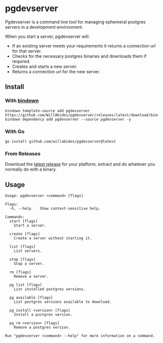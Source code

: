 # pgdevserver

Pgdevserver is a command line tool for managing ephemeral postgres servers in a
development environment.

When you start a server, pgdevserver will:

- If an existing server meets your requirements it returns a connection url
  for that server.
- Checks for the necessary postgres binaries and downloads them if required.
- Creates and starts a new server.
- Returns a connection url for the new server.



## Install

### With [bindown](https://github.com/WillAbides/bindown)

```shell
bindown template-source add pgdevserver https://github.com/WillAbides/pgdevserver/releases/latest/download/bindown.yaml
bindown dependency add pgdevserver --source pgdevserver -y
```

### With Go

```shell
go install github.com/willabides/pgdevserver@latest
```

### From Releases

Download
the [latest release](https://github.com/willabides/pgdevserver/releases/latest)
for your platform, extract and do whatever you normally do with a binary.

## Usage

<!--- everything between the next line and the "end usage output" comment is generated by script/generate-readme --->
<!--- start usage output --->

```
Usage: pgdevserver <command> [flags]

Flags:
  -h, --help    Show context-sensitive help.

Commands:
  start [flags]
    Start a server.

  create [flags]
    Create a server without starting it.

  list [flags]
    List servers.

  stop [flags]
    Stop a server.

  rm [flags]
    Remove a server.

  pg list [flags]
    List installed postgres versions.

  pg available [flags]
    List postgres versions available to download.

  pg install <version> [flags]
    Install a postgres version.

  pg rm <version> [flags]
    Remove a postgres version.

Run "pgdevserver <command> --help" for more information on a command.
```

<!--- end usage output --->
